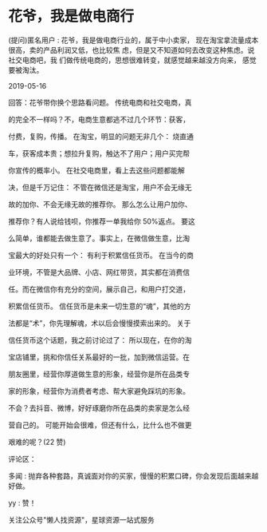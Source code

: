 # 花爷，我是做电商行

(提问)匿名用户 : 花爷，我是做电商行业的，属于中小卖家， 现在淘宝拿流量成本很高，卖的产品利润又低，也比较焦 虑，但是又不知道如何去改变这种焦虑。说社交电商吧，我 们做传统电商的，思想很难转变，就感觉越来越没方向来， 感觉要被淘汰。

2019-05-16

回答：花爷带你换个思路看问题。 传统电商和社交电商，真

的完全不一样吗？不，电商生意都逃不过几个环节：获客，

付费，复购，传播。 在淘宝，明显的问题无非几个： 烧直通

车，获客成本贵；想拉升复购，触达不了用户；用户买完帮

你宣传的概率小。 在社交电商里，看上去这些问题都能解

决，但是千万记住： 不管在微信还是淘宝，用户不会无缘无

故的加你、不会无缘无故的推荐你。 那么怎么让用户加你、

推荐你？有人说给钱呗，你推荐一单我给你 50%返点。 要这

么简单，谁都能去做生意了。事实上，在微信做生意，比淘

宝最大的好处只有一个： 有利于积累信任货币。 在当今的商

业环境，不管是大品牌、小店、网红带货，其实都在消费信

任。而在微信你有充分的空间，展示自己，和用户打交道，

积累信任货币。 信任货币是未来一切生意的“魂”，其他的方

法都是“术”，你先理解魂，术以后会慢慢摸索出来的。 关于

信任货币这个话题，我之前讨论过了： 所以现在，在你的淘

宝店铺里，挑和你信任关系最好的一批，加到微信运营。在

朋友圈里，经营你厚道做生意的形象，经营你是所在品类专

家的形象，经营你为消费者考虑、帮大家避免踩坑的形象。

不会？去抖音、微博，好好琢磨你所在品类的卖家是怎么经

营自己的。 可能开始会很难，但还有什么，比什么也不做更

艰难的呢？(22 赞)

评论区：

多闻 : 抛弃各种套路，真诚面对你的买家，慢慢的积累口碑，你会发现后面越来越好做。

yy : 赞！

关注公众号"懒人找资源"，星球资源一站式服务